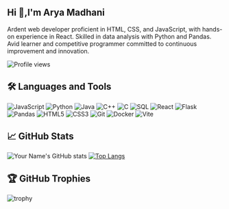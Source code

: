 ## Hi 👋,I'm Arya Madhani

Ardent web developer proficient in HTML, CSS, and JavaScript, with hands-on experience in React. Skilled in data analysis with Python and Pandas. Avid learner and competitive programmer committed to continuous improvement and innovation.

![Profile views](https://gpvc.arturio.dev/Arya1754)


## 🛠 Languages and Tools
![JavaScript](https://img.shields.io/badge/-JavaScript-F7DF1E?style=flat&logo=JavaScript&logoColor=black)
![Python](https://img.shields.io/badge/-Python-3776AB?style=flat&logo=Python&logoColor=white)
![Java](https://img.shields.io/badge/-Java-007396?style=flat&logo=Java&logoColor=white)
![C++](https://img.shields.io/badge/-C++-00599C?style=flat&logo=c%2B%2B&logoColor=white)
![C](https://img.shields.io/badge/-C-A8B9CC?style=flat&logo=C&logoColor=white)
![SQL](https://img.shields.io/badge/-SQL-4479A1?style=flat&logo=MySQL&logoColor=white)
![React](https://img.shields.io/badge/-React-61DAFB?style=flat&logo=React&logoColor=black)
![Flask](https://img.shields.io/badge/-Flask-000000?style=flat&logo=Flask&logoColor=white)
![Pandas](https://img.shields.io/badge/-Pandas-150458?style=flat&logo=pandas&logoColor=white)
![HTML5](https://img.shields.io/badge/-HTML5-E34F26?style=flat&logo=HTML5&logoColor=white)
![CSS3](https://img.shields.io/badge/-CSS3-1572B6?style=flat&logo=CSS3&logoColor=white)
![Git](https://img.shields.io/badge/-Git-F05032?style=flat&logo=Git&logoColor=white)
![Docker](https://img.shields.io/badge/-Docker-2496ED?style=flat&logo=Docker&logoColor=white)
![Vite](https://img.shields.io/badge/-Vite-646CFF?style=flat&logo=Vite&logoColor=white)

## 📈 GitHub Stats
![Your Name's GitHub stats](https://github-readme-stats.vercel.app/api?username=Arya1754&show_icons=true&theme=radical)
[![Top Langs](https://github-readme-stats.vercel.app/api/top-langs/?username=Arya1754&layout=compact&theme=radical)](https://github.com/Arya1754/github-readme-stats)

## 🏆 GitHub Trophies
![trophy](https://github-profile-trophy.vercel.app/?username=Arya1754&theme=onedark)
<!--
**Arya1754/Arya1754** is a ✨ _special_ ✨ repository because its `README.md` (this file) appears on your GitHub profile.

Here are some ideas to get you started:

- 🔭 I’m currently working on ...
- 🌱 I’m currently learning ...
- 👯 I’m looking to collaborate on ...
- 🤔 I’m looking for help with ...
- 💬 Ask me about ...
- 📫 How to reach me: ...
- 😄 Pronouns: ...
- ⚡ Fun fact: ...
-->
